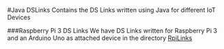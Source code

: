 #Java DSLinks
Contains the DS Links written using Java for different IoT Devices

###Raspberry Pi 3 DS Links
We have DS Links written for Raspberry Pi 3 and an Arduino Uno as attached device in the directory [RpiLinks](https://github.com/ibm-watson-iot/iot-dslinks/tree/master/java/RpiLinks)
